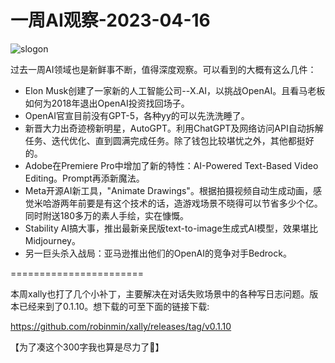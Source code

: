 # 一周AI观察-2023-04-16

<img decoding="async" src="https://i0.wp.com/salty.vip/wp-content/uploads/2023/04/截屏2023-04-16-12.42.59.png?resize=300%2C294" alt="slogon" data-recalc-dims="1" />

过去一周AI领域也是新鲜事不断，值得深度观察。可以看到的大概有这么几件：

  * Elon Musk创建了一家新的人工智能公司--X.AI，以挑战OpenAI。且看马老板如何为2018年退出OpenAI投资找回场子。
  * OpenAI官宣目前没有GPT-5，各种yy的可以先洗洗睡了。
  * 新晋大力出奇迹榜新明星，AutoGPT。利用ChatGPT及网络访问API自动拆解任务、迭代优化、直到圆满完成任务。除了钱包比较堪忧之外，其他都挺好的。
  * Adobe在Premiere Pro中增加了新的特性：AI-Powered Text-Based Video Editing。Prompt再添新魔法。
  * Meta开源AI新工具，"Animate Drawings"。根据拍摄视频自动生成动画，感觉米哈游两年前要是有这个技术的话，造游戏场景不晓得可以节省多少个亿。同时附送180多万的素人手绘，实在慷慨。
  * Stability AI搞大事，推出最新亲民版text-to-image生成式AI模型，效果堪比Midjourney。
  * 另一巨头杀入战局：亚马逊推出他们的OpenAI的竞争对手Bedrock。

=======================

本周xally也打了几个小补丁，主要解决在对话失败场景中的各种写日志问题。版本已经来到了0.1.10。想下载的可至下面的链接下载:

<https://github.com/robinmin/xally/releases/tag/v0.1.10>

【为了凑这个300字我也算是尽力了🤣】
